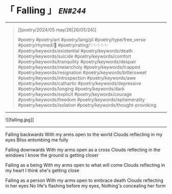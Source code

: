 # &#12300; Falling &#12301; *`EN#244`*

---

> [[poetry/2024/05 may/26|26/05/24]]
> 
> #poetry 
> #poetry/art 
> #poetry/lang/pl 
> #poetry/type/free_verse 
> #poetry/rhymed/🔴 
> #poetry/rating/✨✨✨✨✨ 
> #poetry/keywords/existential #poetry/keywords/death #poetry/keywords/suicide #poetry/keywords/comfort #poetry/keywords/tranquility #poetry/keywords/despair #poetry/keywords/melancholy #poetry/keywords/trapped #poetry/keywords/resignation #poetry/keywords/bittersweet #poetry/keywords/introspection #poetry/keywords/awe #poetry/keywords/cathartic #poetry/keywords/depressive #poetry/keywords/longing #poetry/keywords/dark #poetry/keywords/explicit #poetry/keywords/courage #poetry/keywords/freedom #poetry/keywords/ephemerality #poetry/keywords/isolation #poetry/keywords/thought-provoking 

---

![[falling.jpg]]

---

Falling backwards
With my arms open to the world
Clouds reflecting in my eyes
Bliss entombing me fully

Falling downwards
With my arms open as a cross
Clouds reflecting in the windows
I know the ground is getting closer

Falling as a being
With my arms open to what will come
Clouds reflecting in my heart
I think she's getting close

Falling as a person
With my arms open to embrace death
Clouds reflecting in her eyes
No life's flashing before my eyes,
Nothing's concealing her form